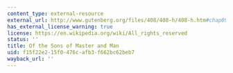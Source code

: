 ```yaml
---
content_type: external-resource
external_url: http://www.gutenberg.org/files/408/408-h/408-h.htm#chap09
has_external_license_warning: true
license: https://en.wikipedia.org/wiki/All_rights_reserved
status: ''
title: Of the Sons of Master and Man
uid: f15f22e2-15f0-476c-afb3-f662bc62beb7
wayback_url: ''
---
```

